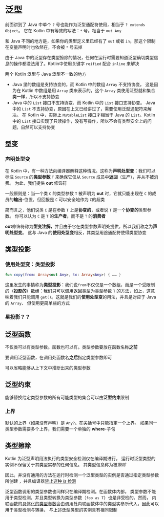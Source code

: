 # 泛型

前面讲到了 Java 中单个 `?` 号也能作为泛型通配符使用，相当于 `? extends Object`。
它在 Kotlin 中有等效的写法：`*` 号，相当于 `out Any`

和 Java 不同的地方是，如果你的类型定义里已经有了 `out` 或者 `in`，那这个限制在变量声明时也依然在，不会被 `*` 号去掉

由于 Java 中的泛型存在类型擦除的情况，任何在运行时需要知道泛型确切类型信息的操作都没法用了。Kotlin中使用关键字 `reified` 配合 `inline` 来解决

两个 Kotlin 泛型与 Java 泛型不一致的地方

+ Java 里的数组是支持协变的，而 Kotlin 中的数组 `Array` 不支持协变。
  这是因为在 Kotlin 中数组是用 `Array` 类来表示的，这个 `Array` 类使用泛型就和集合类一样，所以不支持协变
+ Java 中的 `List` 接口不支持协变，而 Kotlin 中的 `List` 接口支持协变。
  Java 中的 `List` 不支持协变，原因在上文已经讲过了，需要使用泛型通配符来解决。
  在 Kotlin 中，实际上 `MutableList` 接口才相当于 Java 的 `List`。Kotlin 中的 `List` 接口实现了只读操作，没有写操作，所以不会有类型安全上的问题，自然可以支持协变

## 型变

### 声明处型变

在 Kotlin 中，有一种方法向编译器解释这种情况。这称为**声明处型变**：我们可以标注 `Source` 的**类型参数** `T` 来确保它仅从 `Source` 成员中**返回**（生产），并从不被消费。 为此，我们提供 **out** 修饰符

一般原则是：当一个类 `C` 的类型参数 `T` 被声明为 **out** 时，它就只能出现在 `C` 的成员的**输出**-位置，但回报是 `C` 可以安全地作为 `C`的超类

简而言之，他们说类 `C` 是在参数 `T` 上是**协变的**，或者说 `T` 是一个**协变的**类型参数。 你可以认为 `C` 是 `T` 的**生产者**，而不是 `T` 的**消费者**

**out**修饰符称为**型变注解**，并且由于它在类型参数声明处提供，所以我们称之为**声明处型变**。 这与 Java 的**使用处型变**相反，其类型用途通配符使得类型协变

## 类型投影

### 使用处型变：类型投影

```kotlin
fun copy(from: Array<out Any>, to: Array<Any>) { …… }
```

这里发生的事情称为**类型投影**：我们说`from`不仅仅是一个数组，而是一个受限制的（**投影的**）数组：我们只可以调用返回类型为类型参数 `T` 的方法，如上，这意味着我们只能调用 `get()`。这就是我们的**使用处型变**的用法，并且是对应于 Java 的 `Array`、 但使用更简单些的方式

### 星投影？？

## 泛型函数

不仅类可以有类型参数。函数也可以有。类型参数要放在函数名称**之前**

要调用泛型函数，在调用处函数名**之后**指定类型参数即可

可以省略能够从上下文中推断出来的类型参数

## 泛型约束

能够替换给定类型参数的所有可能类型的集合可以由**泛型约束**限制

### 上界

默认的上界（如果没有声明）是 `Any?`。在尖括号中只能指定一个上界。 如果同一类型参数需要多个上界，我们需要一个单独的 **where**-子句

## 类型擦除

Kotlin 为泛型声明用法执行的类型安全检测仅在编译期进行。 运行时泛型类型的实例不保留关于其类型实参的任何信息。 其类型信息称为被*擦除*

因此，并没有通用的方法在运行时检测一个泛型类型的实例是否通过指定类型参数所创建 ，并且编译器[禁止这种 *is* 检测](https://www.kotlincn.net/docs/reference/typecasts.html#类型擦除与泛型检测)

泛型函数调用的类型参数也同样只在编译期检测。在函数体内部， 类型参数不能用于类型检测，并且类型转换为类型参数（`foo as T`）也是非受检的。然而， 内联函数的[具体化的类型参数](https://www.kotlincn.net/docs/reference/inline-functions.html#具体化的类型参数)会由调用处内联函数体中的类型实参所代入，因此可以用于类型检测与转换， 与上述泛型类型的实例具有相同限制